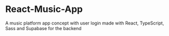 # React-Music-App
A music platform app concept with user login made with React, TypeScript, Sass and Supabase for the backend
